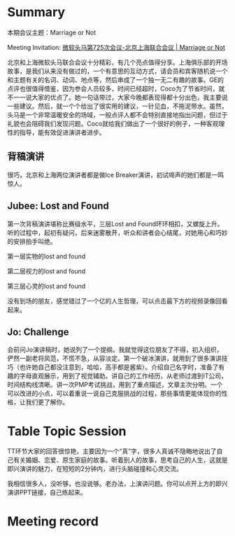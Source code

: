 
# Summary

本期会议主题：Marriage or Not

Meeting Invitation: [微软头马第725次会议-北京上海联合会议 | Marriage or Not](https://mp.weixin.qq.com/s/xtm4q-30aHE5zRePEA7NdA)

北京和上海微软头马联合会议十分精彩，有几个亮点值得分享。上海俱乐部的开场故事，是我们从来没有做过的，一个有意思的互动方式，请会员和宾客随机说一个和主题有关的名词、动词、地点等，然后串成了一个独一无二有趣的故事。GE的点评也很值得借鉴，因为参会人员较多，时间已经超时，Coco为了节省时间，就不一一说大家的优点了。她一句话带过，大家今晚都表现得都十分出色，我主要说一些建议。然后，就一个个给出了很实用的建议，一针见血，不拖泥带水。虽然，头马是一个非常温暖安全的场域，一般点评人都不会特别直接地指出问题，但过于礼貌也会阻碍我们发现问题。Coco就给我们做出了一个很好的例子，一种客观理性的指导，能有效促进演讲者进步。

## 背稿演讲
很巧，北京和上海两位演讲者都是做Ice Breaker演讲，初试啼声的她们都是一鸣惊人。

## Jubee: Lost and Found

第一次背稿演讲堪称比赛级水平，三层Lost and Found环环相扣，又螺旋上升。听的过程中，起初有疑问，后来迷雾散开，听众和讲者会心结尾，对她用心和巧妙的安排拍手叫绝。

第一层实物的lost and found

第二层视力的lost and found

第三层心灵的lost and found

没有到场的朋友，感觉错过了一个亿的人生哲理，可以点击最下方的视频录像回看起来。

## Jo: Challenge

会前问Jo演讲稿时，她说列了一个提纲。我就觉得这位朋友了不得，初入组织，俨然一副老将风范，不慌不急，从容淡定。第一个破冰演讲，就用到了很多演讲技巧（也许她自己都没注意到，哈哈，高手都是酱紫）。介绍自己名字时，准备了有趣的字母直观展示，用到了视觉辅助。讲自己的工作经历，从老师过渡到IT公司，时间结构线清晰。讲一次PMP考试挑战，用到了重点描述，文章主次分明。一个可以改进的小点，可以着重说一说自己克服挑战的过程，那些事情更能体现你的性格，让我们更了解你。

# Table Topic Session
TT环节大家的回答很惊艳，主要因为一个“真”字，很多人真诚不隐晦地说出了自己有关婚姻、恋爱、原生家庭的故事。听着别人的故事，思考自己的人生，这就是即兴演讲的魅力，在短短的2分钟内，进行头脑碰撞和心灵交流。

我相信很多人，没听够，也没说够。老办法，上演讲问题。你可以点开上方的即兴演讲PPT链接，自己练起来。



# Meeting record
